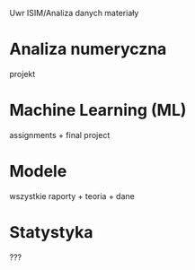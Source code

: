 Uwr ISIM/Analiza danych materiały 

# Analiza numeryczna
projekt

# Machine Learning (ML)
assignments + final project

# Modele
wszystkie raporty + teoria + dane

# Statystyka 
???




